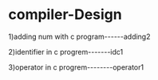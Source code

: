 # compiler-Design
1)adding num with c program------adding2

2)identifier in c progrem-------idc1

3)operator in c progrem--------operator1
